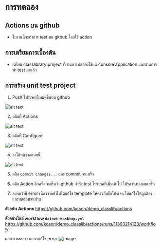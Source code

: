 # การทดลอง
## Actions บน github

- ใบงานนี้จะทำการ test บน github โดยใช้ action 


## การเตรียมการเบื้องต้น
- เตรียม classlibrary project ที่ผ่านการทดลองใช้บน console application และผ่านการทำ test มาแล้ว 

## การสร้าง unit test project
1. Push โปรเจคทั้งหมดขึ้นบน github

![alt text](./Pictures/image-42.png)

2. คลิกที่ Actions

![alt text](./Pictures/image-43.png)

3. คลิกที่ Configure

![alt text](./Pictures/image-44.png)

4. จะได้หน้าจอแบบนี้

![alt text](./Pictures/image-45.png)

5. คลิก `Commit Changes...` และ commit จนเสร็จ

6. คลิก Action อีกครั้ง จะเห็นว่า github กำลัง test โปรเจคที่เพิ่มเข้าไป ให้รอจนทดสอบเสร็จ

7. จะพบว่ามี error เนื่องจากยังไม่ได้แก้ไข template ให้ตรงกับชื่อโปรเจค ให้แก้ไขให้ถูกต้องและทดสอบจนผ่าน


**ตัวอย่าง Actions**
https://github.com/koson/demo_classlib/actions


**ตัวอย่างไฟล์ workflow `dotnet-desktop.yml`**
https://github.com/koson/demo_classlib/actions/runs/11393214123/workflow

ผลการทดลองจากการแก้ไข error
![image](https://github.com/user-attachments/assets/dbc654ed-50f7-43da-9311-e69284229ce0)

